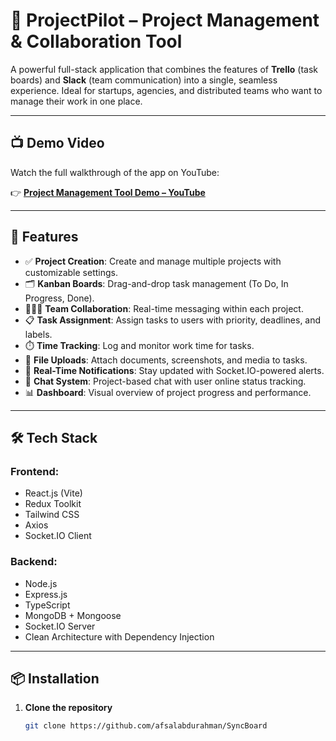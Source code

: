 # 🧩 ProjectPilot – Project Management & Collaboration Tool

A powerful full-stack application that combines the features of **Trello** (task boards) and **Slack** (team communication) into a single, seamless experience. Ideal for startups, agencies, and distributed teams who want to manage their work in one place.

---
## 📺 Demo Video

Watch the full walkthrough of the app on YouTube:

👉 [**Project Management Tool Demo – YouTube**](https://www.youtube.com/watch?v=7qcakgSDgrQ)


---

## 🚀 Features

- ✅ **Project Creation**: Create and manage multiple projects with customizable settings.
- 🗂️ **Kanban Boards**: Drag-and-drop task management (To Do, In Progress, Done).
- 🧑‍🤝‍🧑 **Team Collaboration**: Real-time messaging within each project.
- 📋 **Task Assignment**: Assign tasks to users with priority, deadlines, and labels.
- ⏱️ **Time Tracking**: Log and monitor work time for tasks.
- 📎 **File Uploads**: Attach documents, screenshots, and media to tasks.
- 🔔 **Real-Time Notifications**: Stay updated with Socket.IO-powered alerts.
- 💬 **Chat System**: Project-based chat with user online status tracking.
- 📊 **Dashboard**: Visual overview of project progress and performance.

---

## 🛠️ Tech Stack

### Frontend:
- React.js (Vite)
- Redux Toolkit
- Tailwind CSS
- Axios
- Socket.IO Client

### Backend:
- Node.js
- Express.js
- TypeScript
- MongoDB + Mongoose
- Socket.IO Server
- Clean Architecture with Dependency Injection

---
## 📦 Installation

1. **Clone the repository**
   ```bash
   git clone https://github.com/afsalabdurahman/SyncBoard



